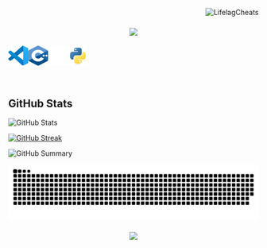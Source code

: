 <p align="right">
  <img src="https://komarev.com/ghpvc/?username=LifelagCheats&label=Profile%20views&color=0e75b6&size=24&style=flat" alt="LifelagCheats" />
</p>

<h3 align="center">
  <img src="https://readme-typing-svg.herokuapp.com/?font=Righteous&size=35&center=true&vCenter=true&width=1600&height=70&duration=4000&lines=Hello+There!+I'm+Laggy+" />
</h3>

<p align="left">
  <a href="https://www.python.org" target="_blank" rel="noreferrer">
    <img src="https://raw.githubusercontent.com/devicons/devicon/master/icons/python/python-original.svg" alt="python" width="40" height="40"/>
  </a>
  <a href="https://code.visualstudio.com/" target="_blank" rel="noreferrer">
    <img align="left" alt="Visual Studio Code" width="40" height="40" src="https://raw.githubusercontent.com/github/explore/80688e429a7d4ef2fca1e82350fe8e3517d3494d/topics/visual-studio-code/visual-studio-code.png"/>
  </a>
  <a href="https://www.w3schools.com/cpp/" target="_blank" rel="noreferrer">
    <img align="left" alt="C++" width="40" height="40" src="https://github.com/Aakarsh-B/trying-repos/blob/master/c++.png"/>
  </a>
  <a href="https://github.com" target="_blank" rel="noreferrer">
    <img align="left" alt="GitHub" width="40" height="40" src="https://github.com/Aakarsh-B/trying-repos/blob/master/github.svg" />
  </a>
</p>

<br clear="left"/>

## GitHub Stats

![GitHub Stats](http://github-profile-summary-cards.vercel.app/api/cards/stats?username=LifelagCheats&theme=tokyonight)  

[![GitHub Streak](https://github-readme-streak-stats.herokuapp.com?user=LifelagCheats&theme=tokyonight&hide_border=true&date_format=j%20M%5B%20Y%5D&card_width=480)](https://git.io/streak-stats)

![GitHub Summary](http://github-profile-summary-cards.vercel.app/api/cards/profile-details?username=LifelagCheats&theme=tokyonight)


<picture>
  <source media="(prefers-color-scheme: dark)" srcset="https://raw.githubusercontent.com/LifelagCheats/LifelagCheats/output/github-snake-dark.svg" />
  <source media="(prefers-color-scheme: light)" srcset="https://raw.githubusercontent.com/LifelagCheats/LifelagCheats/output/github-snake.svg" />
  <img alt="github-snake" src="https://raw.githubusercontent.com/LifelagCheats/LifelagCheats/output/github-snake.svg" />
</picture>


<h3 align="center">
  <img src="https://readme-typing-svg.herokuapp.com/?font=Righteous&size=35&center=true&vCenter=true&width=1600&height=70&duration=4000&lines=Thanks+For+Visiting!+" />
</h3>
